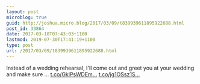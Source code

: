 ```yaml
---
layout: post
microblog: true
guid: http://joshua.micro.blog/2017/03/09/t839939611895922688.html
post_id: 33864
date: 2017-03-10T07:43:03+1100
lastmod: 2019-07-30T17:41:19+1100
type: post
url: /2017/03/09/t839939611895922688.html
---
```

Instead of a wedding rehearsal, I'll come out and greet you at your wedding and make sure … [t.co/GklPsWDEm...](https://t.co/GklPsWDEmv) [t.co/jg1OSsz1S...](https://t.co/jg1OSsz1St)
